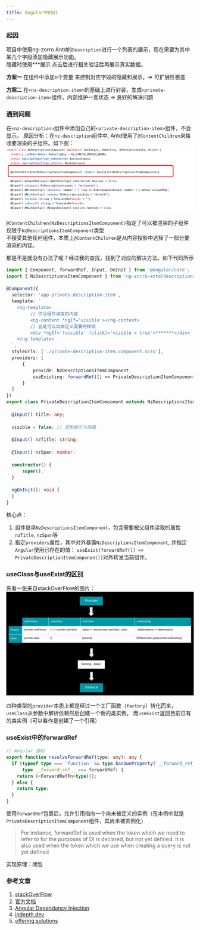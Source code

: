 ```yaml
---
title: Angular中的DI
---
```



### 起因

项目中使用ng-zorro Antd的`Description`进行一个列表的展示，现在需要为其中某几个字段添加隐藏展示功能。  
隐藏时使用***展示 点击后进行相关验证后再展示真实数据。

**方案一**
在组件中添加n个变量 来控制对应字段的隐藏和展示。=> 可扩展性极差

**方案二**
在`<nz-description-item>`的基础上进行封装，生成`<private-description-item>`组件，内部维护一套状态 => 良好的解决问题

### 遇到问题

在`<nz-description>`组件中添加自己的`<private-description-item>`组件，不会显示。
原因分析：在`nz-description`组件中, Antd使用了`@ContentChildren`来接收要渲染的子组件。如下图：
![code](./image/angular-di-1.png)

`@ContentChildren(NzDescriptionsItemComponent)`指定了可以被渲染的子组件仅限于`NzDescriptionsItemComponent`类型  
不接受其他任何组件，本质上`@ContentChildren`是从内容投影中选择了一部分要渲染的内容。

那是不是就没有办法了呢？经过我的查找，找到了对应的解决方法。如下代码所示

```typescript
import { Component, forwardRef, Input, OnInit } from '@angular/core';
import { NzDescriptionsItemComponent } from 'ng-zorro-antd/descriptions';

@Component({
  selector: 'app-private-description-item',
  template: `
    <ng-template>
         // 供父组件读取的内容
         <ng-content *ngIf='visible'></ng-content>
         // 此处可以自由定义需要的样式
         <div *ngIf='!visible' (click)='visible = true'>*******</div>
    </ng-template> 
  `,
  styleUrls: ['./private-description-item.component.scss'],
  providers: [
      {
          provide: NzDescriptionsItemComponent,
          useExisting: forwardRef(() => PrivateDescriptionItemComponent)
      }
  ]
})
export class PrivateDescriptionItemComponent extends NzDescriptionsItemComponent implements OnInit {

  @Input() title: any;

  visible = false; // 控制展示与隐藏

  @Input() nzTitle: string;

  @Input() nzSpan: number;

  constructor() {
      super();
  }

  ngOnInit(): void {
  }
}
```
核心点：
1. 组件继承`NzDescriptionsItemComponent`，包含需要被父组件读取的属性`nzTitle`, `nzSpan`等
2. 指定`providers`属性，其中对外暴露`NzDescriptionsItemComponent`, 并指定`Angular`使用已存在的值：
`useExist(forwardRef(() => PrivateDescriptionItemComponent))`对外转发当前组件。

### useClass与useExist的区别
先看一张来自stackOverFlow的图片：
![di](./image/angular-di-2.png)

四种类型的`provider`本质上都是经过一个工厂函数（`factory`）转化而来，`useClass`从参数中解析依赖然后创建一个新的类实例，
而`useExist`返回目前已有的类实例（可以看作是创建了一个引用）  

### useExist中的forwardRef
```typescript
// Angular 源码
export function resolveForwardRef(type: any): any {
  if (typeof type === 'function' && type.hasOwnProperty('__forward_ref__') &&
      type.__forward_ref__ === forwardRef) {
    return (<ForwardRefFn>type)();
  } else {
    return type;
  }
}
```
使用`forwardRef`包裹后，允许引用指向一个尚未被定义的实例（在本例中就是`PrivateDescriptionItemComponent`组件，其尚未被实例化）
>For instance, forwardRef is used when the token which we need to refer to for the purposes of DI is declared, 
> but not yet defined. It is also used when the token which we use when creating a query is not yet defined

实现原理：闭包


### 参考文章
1. [stackOverFlow](https://stackoverflow.com/questions/49278479/contentchildren-with-multiple-content-types)
2. [官方文档](https://angular.cn/guide/dependency-injection-providers)
3. [Angular Dependency Injection](https://chgc.gitbooks.io/another-book-about-angular/content/chapter11/di.html)
4. [indepth.dev](https://indepth.dev/posts/1133/what-is-forwardref-in-angular-and-why-we-need-it)
5. [offering.solutions](https://offering.solutions/blog/articles/2018/08/17/using-useclass-usefactory-usevalue-useexisting-with-treeshakeable-providers-in-angular/)
